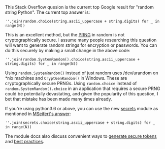 This Stack Overflow quesion is the current top Google result for "random string Python". The current top answer is:

    ''.join(random.choice(string.ascii_uppercase + string.digits) for _ in range(N))

This is an excellent method, but the [PRNG][1] in random is not cryptographically secure. I assume many people researching this question will want to generate random strings for encryption or passwords. You can do this securely by making a small change in the above code:

    ''.join(random.SystemRandom().choice(string.ascii_uppercase + string.digits) for _ in range(N))

Using `random.SystemRandom()` instead of just random uses /dev/urandom on *nix machines and `CryptGenRandom()` in Windows.  These are cryptographically secure PRNGs. Using `random.choice` instead of `random.SystemRandom().choice` in an application that requires a secure PRNG could be potentially devastating, and given the popularity of this question, I bet that mistake has been made many times already.

If you're using python3.6 or above, you can use the new [secrets][2] module as mentioned in [MSeifert's answer](https://stackoverflow.com/a/41464693/7851470):

    ''.join(secrets.choice(string.ascii_uppercase + string.digits) for _ in range(N))

The module docs also discuss convenient ways to [generate secure tokens][3] and [best practices][4].

  [1]: http://en.wikipedia.org/wiki/Pseudorandom_number_generator
  [2]: https://docs.python.org/3/library/secrets.html
  [3]: https://docs.python.org/3/library/secrets.html#generating-tokens
  [4]: https://docs.python.org/3/library/secrets.html#recipes-and-best-practices